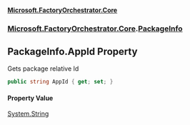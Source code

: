 #### [Microsoft.FactoryOrchestrator.Core](./Microsoft-FactoryOrchestrator-Core.md 'Microsoft.FactoryOrchestrator.Core')
### [Microsoft.FactoryOrchestrator.Core](./Microsoft-FactoryOrchestrator-Core.md 'Microsoft.FactoryOrchestrator.Core').[PackageInfo](./Microsoft-FactoryOrchestrator-Core-PackageInfo.md 'Microsoft.FactoryOrchestrator.Core.PackageInfo')
## PackageInfo.AppId Property
Gets package relative Id  
```csharp
public string AppId { get; set; }
```
#### Property Value
[System.String](https://docs.microsoft.com/en-us/dotnet/api/System.String 'System.String')  

